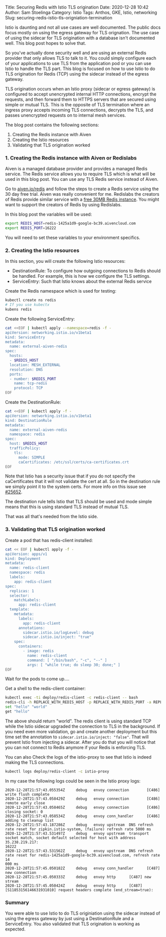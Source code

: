 Title: Securing Redis with Istio TLS origination
Date: 2020-12-28 10:42
Author: Sam Stoelinga
Category: Istio
Tags: Anthos, GKE, Istio, networking
Slug: securing-redis-istio-tls-origniation-termination

Istio is daunting and not all use cases are well documented. The public docs
focus mostly on using the egress gateway for TLS orignation. The use case
of using the sidecar for TLS origination with a database isn't documented
well. This blog post hopes to solve that.

So you've actually done security well and are using an external Redis provider
that only allows TLS to talk to it. You could simply configure each of your
applications to use TLS from the application pod or you can use Istio to
handle the TLS part. This blog is focused on how to use Istio to do TLS
origination for Redis (TCP) using the sidecar instead of the egress gateway.

TLS origination occurs when an Istio proxy (sidecar or egress gateway)
is configured to accept unencrypted internal HTTP connections, encrypt
the requests, and then forward them to HTTPS servers that are secured using
simple or mutual TLS. This is the opposite of TLS termination where an
ingress proxy accepts incoming TLS connections, decrypts the TLS, and
passes unencrypted requests on to internal mesh services.

The blog post contains the following sections:
1. Creating the Redis instance with Aiven
2. Creating the Istio resources
3. Validating that TLS origination worked

### 1. Creating the Redis instance with Aiven or Redislabs
Aiven is a managed database provider and provides a managed Redis service.
The Redis service allows you to require TLS which is what will be used in
this blog post. You can use any TLS Redis service instead of Aiven.

Go to [aiven.io/redis](https://aiven.io/redis) and follow
the steps to create a Redis service using the 30 day free trial. Aiven was
really convenient for me. Redislabs the creators of Redis provide similar
service with a [free 30MB Redis instance](https://redislabs.com/try-free/).
You might want to support the creators of Redis by using Redislabs.

In this blog post the variables will be used:
```bash
export REDIS_HOST=redis-1425a1d9-google-bc39.aivencloud.com
export REDIS_PORT=16222
```
You will need to set these variables to your environment specifics.

### 2. Creating the Istio resources
In this section, you will create the following Istio resources:
- DestinationRule: To configure how outgoing connections to Redis should
  be handled. For example, this is how we configure the TLS settings.
- ServiceEntry: Such that Istio knows about the external Redis service

Create the Redis namespace which is used for testing:
```bash
kubectl create ns redis
# If you use kubectx
kubens redis 
```

Create the following ServiceEntry:
```bash
cat <<EOF | kubectl apply --namespace=redis -f -
apiVersion: networking.istio.io/v1beta1
kind: ServiceEntry
metadata:
  name: external-aiven-redis
spec:
  hosts:
  - $REDIS_HOST
  location: MESH_EXTERNAL
  resolution: DNS
  ports:
  - number: $REDIS_PORT
    name: tcp-redis
    protocol: TCP
EOF
```

Create the DestinationRule:
```bash
cat <<EOF | kubectl apply -f -
apiVersion: networking.istio.io/v1beta1
kind: DestinationRule
metadata:
  name: external-aiven-redis
  namespace: redis
spec:
  host: $REDIS_HOST
  trafficPolicy:
    tls:
      mode: SIMPLE
      caCertificates: /etc/ssl/certs/ca-certificates.crt
EOF
```
Note that Istio has a security issue that if you do not specify the
caCertificates that it will not validate the cert at all. So in the
destination rule we simply point it to the system certs. For more
info on this issue see [#25652](https://github.com/istio/istio/issues/25652).

The destination rule tells Istio that TLS should be used and mode simple
means that this is using standard TLS instead of mutual TLS.

That was all that's needed from the Istio side.

### 3. Validating that TLS origination worked
Create a pod that has redis-client installed:
```bash
cat << EOF | kubectl apply -f -
apiVersion: apps/v1
kind: Deployment
metadata:
  name: redis-client
  namespace: redis
  labels:
    app: redis-client
spec:
  replicas: 1
  selector:
    matchLabels:
      app: redis-client
  template:
    metadata:
      labels:
        app: redis-client
      annotations:
        sidecar.istio.io/logLevel: debug
        sidecar.istio.io/inject: "true"
    spec:
      containers:
        - image: redis
          name: redis-client
          command: [ "/bin/bash", "-c", "--" ]
          args: [ "while true; do sleep 30; done;" ]
EOF
```
Wait for the pods to come up....

Get a shell to the redis-client container:
```bash
kubectl exec -ti deploy/redis-client -c redis-client -- bash
redis-cli -h REPLACE_WITH_REDIS_HOST -p REPLACE_WITH_REDIS_PORT -a REPLACE_WITH_YOUR_PASSWORD
set "hello" "world"
get "hello"
```
The above should return "world". The redis client is using standard TCP while the
Istio sidecar upgraded the connection to TLS in the background.
If you need even more validation, go and create another deployment but this time
set the annotation to `sidecar.istio.io/inject: "false"`. That will prevent Istio
from injecting a sidecar. After you do that you will notice that you can not
connect to Redis anymore if your Redis is enforcing TLS.


You can also Check the logs of the istio-proxy to see that Istio is indeed making
the TLS connections.

```bash
kubectl logs deploy/redis-client -c istio-proxy
```
In my case the following logs could be seen in the Istio proxy logs:
```text
2020-12-28T21:57:43.055354Z     debug   envoy connection        [C486] write flush complete
2020-12-28T21:57:43.058429Z     debug   envoy connection        [C486] remote early close
2020-12-28T21:57:43.058465Z     debug   envoy connection        [C486] closing socket: 0
2020-12-28T21:57:43.058534Z     debug   envoy conn_handler      [C486] adding to cleanup list
2020-12-28T21:57:43.187286Z     debug   envoy upstream  DNS refresh rate reset for zipkin.istio-system, (failure) refresh rate 5000 ms
2020-12-28T21:57:43.531497Z     debug   envoy upstream  transport socket match, socket default selected for host with address 35.238.219.217:
16222
2020-12-28T21:57:43.531562Z     debug   envoy upstream  DNS refresh rate reset for redis-1425a1d9-google-bc39.aivencloud.com, refresh rate 14
000 ms
2020-12-28T21:57:45.050182Z     debug   envoy conn_handler      [C487] new connection
2020-12-28T21:57:45.050333Z     debug   envoy http      [C487] new stream
2020-12-28T21:57:45.050424Z     debug   envoy http      [C487][S11853156146631931010] request headers complete (end_stream=true):
```

### Summary
You were able to use Istio to do TLS originiation using the sidecar instead
of using the egress gateway by just using a DestinationRule and a ServiceEntry.
You also validated that TLS origination is working as expected.
